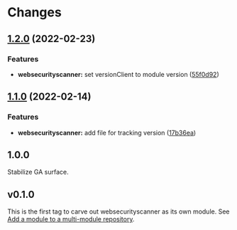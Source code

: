 # Changes

## [1.2.0](https://github.com/googleapis/google-cloud-go/compare/websecurityscanner/v1.1.0...websecurityscanner/v1.2.0) (2022-02-23)


### Features

* **websecurityscanner:** set versionClient to module version ([55f0d92](https://github.com/googleapis/google-cloud-go/commit/55f0d92bf112f14b024b4ab0076c9875a17423c9))

## [1.1.0](https://github.com/googleapis/google-cloud-go/compare/websecurityscanner/v1.0.0...websecurityscanner/v1.1.0) (2022-02-14)


### Features

* **websecurityscanner:** add file for tracking version ([17b36ea](https://github.com/googleapis/google-cloud-go/commit/17b36ead42a96b1a01105122074e65164357519e))

## 1.0.0

Stabilize GA surface.

## v0.1.0

This is the first tag to carve out websecurityscanner as its own module. See
[Add a module to a multi-module repository](https://github.com/golang/go/wiki/Modules#is-it-possible-to-add-a-module-to-a-multi-module-repository).
